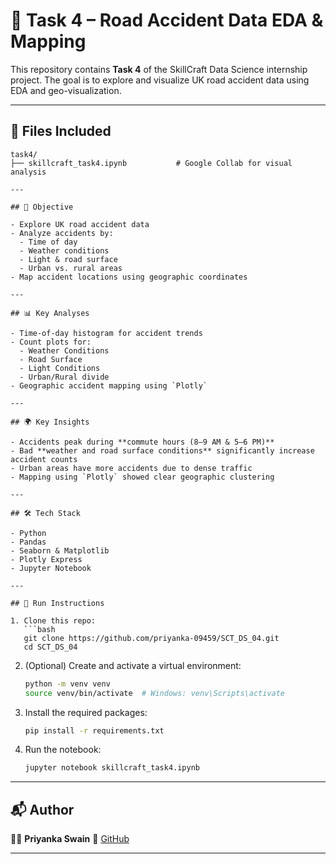 # 🚦 Task 4 – Road Accident Data EDA & Mapping

This repository contains **Task 4** of the SkillCraft Data Science internship project. The goal is to explore and visualize UK road accident data using EDA and geo-visualization.

---

## 📁 Files Included

```
task4/
├── skillcraft_task4.ipynb           # Google Collab for visual analysis

---

## 📌 Objective

- Explore UK road accident data
- Analyze accidents by:
  - Time of day
  - Weather conditions
  - Light & road surface
  - Urban vs. rural areas
- Map accident locations using geographic coordinates

---

## 📊 Key Analyses

- Time-of-day histogram for accident trends
- Count plots for:
  - Weather Conditions
  - Road Surface
  - Light Conditions
  - Urban/Rural divide
- Geographic accident mapping using `Plotly`

---

## 🌍 Key Insights

- Accidents peak during **commute hours (8–9 AM & 5–6 PM)**
- Bad **weather and road surface conditions** significantly increase accident counts
- Urban areas have more accidents due to dense traffic
- Mapping using `Plotly` showed clear geographic clustering

---

## 🛠️ Tech Stack

- Python  
- Pandas  
- Seaborn & Matplotlib  
- Plotly Express  
- Jupyter Notebook

---

## 🚀 Run Instructions

1. Clone this repo:
   ```bash
   git clone https://github.com/priyanka-09459/SCT_DS_04.git
   cd SCT_DS_04
   ```

2. (Optional) Create and activate a virtual environment:
   ```bash
   python -m venv venv
   source venv/bin/activate  # Windows: venv\Scripts\activate
   ```

3. Install the required packages:
   ```bash
   pip install -r requirements.txt
   ```

4. Run the notebook:
   ```bash
   jupyter notebook skillcraft_task4.ipynb
   ```

---

## 📬 Author

👩‍💻 **Priyanka Swain** 
📂 [GitHub](https://github.com/priyanka-09459/SCT_DS_04)

---
